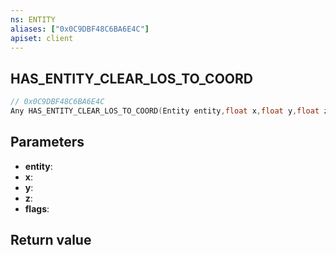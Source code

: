 ```yaml
---
ns: ENTITY
aliases: ["0x0C9DBF48C6BA6E4C"]
apiset: client
---
```

## HAS_ENTITY_CLEAR_LOS_TO_COORD

```c
// 0x0C9DBF48C6BA6E4C
Any HAS_ENTITY_CLEAR_LOS_TO_COORD(Entity entity,float x,float y,float z,int flags);
```


## Parameters
* **entity**:
* **x**:
* **y**:
* **z**:
* **flags**:

## Return value

